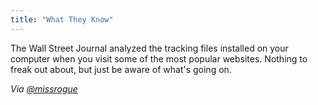 ```yaml
---
title: "What They Know"
---
```

<p>The Wall Street Journal analyzed the tracking files installed on your computer when you visit some of the most popular websites. Nothing to freak out about, but just be aware of what's going on.</p>
<p><em>Via <a href="https://twitter.com/missrogue/status/71245762184478720">@missrogue</a></em></p>
